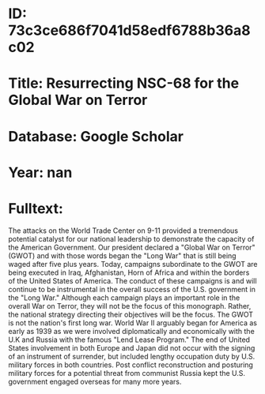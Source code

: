 # ID: 73c3ce686f7041d58edf6788b36a8c02
# Title: Resurrecting NSC-68 for the Global War on Terror
# Database: Google Scholar
# Year: nan
# Fulltext:
The attacks on the World Trade Center on 9-11 provided a tremendous potential catalyst for our national leadership to demonstrate the capacity of the American Government.
Our president declared a "Global War on Terror" (GWOT) and with those words began the "Long War" that is still being waged after five plus years.
Today, campaigns subordinate to the GWOT are being executed in Iraq, Afghanistan, Horn of Africa and within the borders of the United States of America.
The conduct of these campaigns is and will continue to be instrumental in the overall success of the U.S. government in the "Long War."
Although each campaign plays an important role in the overall War on Terror, they will not be the focus of this monograph.
Rather, the national strategy directing their objectives will be the focus.
The GWOT is not the nation's first long war.
World War II arguably began for America as early as 1939 as we were involved diplomatically and economically with the U.K and Russia with the famous "Lend Lease Program."
The end of United States involvement in both Europe and Japan did not occur with the signing of an instrument of surrender, but included lengthy occupation duty by U.S. military forces in both countries.
Post conflict reconstruction and posturing military forces for a potential threat from communist Russia kept the U.S. government engaged overseas for many more years.